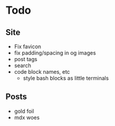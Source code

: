 # Todo

## Site

- Fix favicon
- fix padding/spacing in og images
- post tags
- search
- code block names, etc
  - style bash blocks as little terminals

## Posts

- gold foil
- mdx woes
